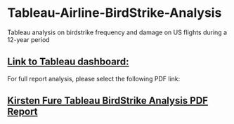 # Tableau-Airline-BirdStrike-Analysis
Tableau analysis on birdstrike frequency and damage on US flights during a 12-year period

## [Link to Tableau dashboard: ](https://public.tableau.com/app/profile/kirsten.fure/viz/BirdStrikesAnalysis/Dashboard1)
For full report analysis, please select the following PDF link: 
## [Kirsten Fure Tableau BirdStrike Analysis PDF Report](https://github.com/kfure/Tableau-Airline-BirdStrike-Analysis/blob/master/Kirsten_Fure_Tableau_BirdStrike_Analysis.pdf) 


